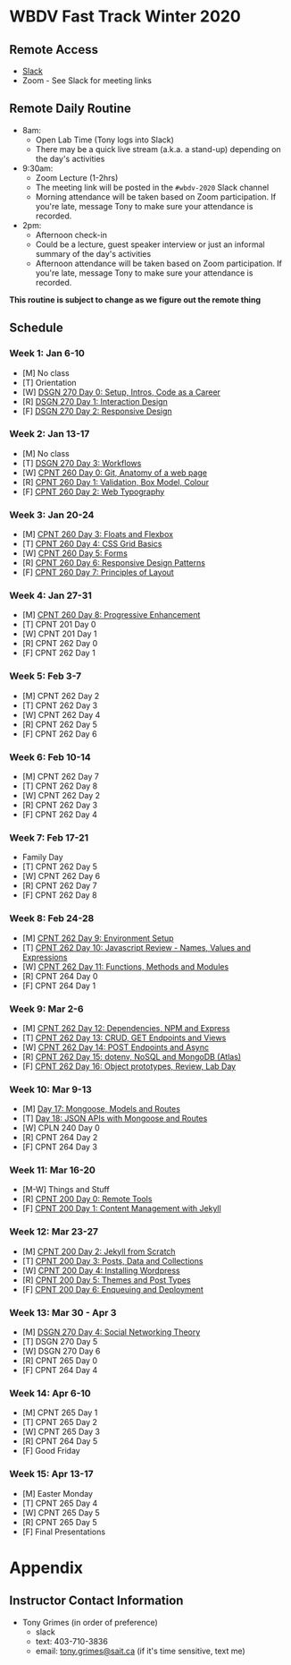 # WBDV Fast Track Winter 2020
## Remote Access
- [Slack](https://sait-wbdv.slack.com/)
- Zoom - See Slack for meeting links

## Remote Daily Routine
- 8am:
  - Open Lab Time (Tony logs into Slack)
  - There may be a quick live stream (a.k.a. a stand-up) depending on the day's activities
- 9:30am: 
  - Zoom Lecture (1-2hrs)
  - The meeting link will be posted in the `#wbdv-2020` Slack channel
  - Morning attendance will be taken based on Zoom participation. If you're late, message Tony to make sure your attendance is recorded.
- 2pm:
  - Afternoon check-in
  - Could be a lecture, guest speaker interview or just an informal summary of the day's activities
  - Afternoon attendance will be taken based on Zoom participation. If you're late, message Tony to make sure your attendance is recorded.

**This routine is subject to change as we figure out the remote thing**

## Schedule
### Week 1: Jan 6-10
- [M] No class
- [T] Orientation
- [W] [DSGN 270 Day 0: Setup, Intros, Code as a Career](materials/dsgn270/days/d00/README.md)
- [R] [DSGN 270 Day 1: Interaction Design](materials/dsgn270/days/d01/README.md)
- [F] [DSGN 270 Day 2: Responsive Design](materials/dsgn270/days/d02/README.md)

### Week 2: Jan 13-17
- [M] No class
- [T] [DSGN 270 Day 3: Workflows](materials/dsgn270/days/d03/README.md)
- [W] [CPNT 260 Day 0: Git, Anatomy of a web page](materials/cpnt260/days/d00/README.md)
- [R] [CPNT 260 Day 1: Validation, Box Model, Colour](materials/cpnt260/days/d01/README.md)
- [F] [CPNT 260 Day 2: Web Typography](materials/cpnt260/days/d02/README.md)

### Week 3: Jan 20-24
- [M] [CPNT 260 Day 3: Floats and Flexbox](materials/cpnt260/days/d03/README.md)
- [T] [CPNT 260 Day 4: CSS Grid Basics](materials/cpnt260/days/d04/README.md)
- [W] [CPNT 260 Day 5: Forms](materials/cpnt260/days/d05/README.md)
- [R] [CPNT 260 Day 6: Responsive Design Patterns](materials/cpnt260/days/d06/README.md)
- [F] [CPNT 260 Day 7: Principles of Layout](materials/cpnt260/days/d07/README.md)

### Week 4: Jan 27-31
- [M] [CPNT 260 Day 8: Progressive Enhancement](materials/cpnt260/days/d08/README.md)
- [T] CPNT 201 Day 0
- [W] CPNT 201 Day 1
- [R] CPNT 262 Day 0
- [F] CPNT 262 Day 1

### Week 5: Feb 3-7
- [M] CPNT 262 Day 2
- [T] CPNT 262 Day 3
- [W] CPNT 262 Day 4
- [R] CPNT 262 Day 5
- [F] CPNT 262 Day 6

### Week 6: Feb 10-14
- [M] CPNT 262 Day 7
- [T] CPNT 262 Day 8
- [W] CPNT 262 Day 2
- [R] CPNT 262 Day 3
- [F] CPNT 262 Day 4

### Week 7: Feb 17-21
- Family Day
- [T] CPNT 262 Day 5
- [W] CPNT 262 Day 6
- [R] CPNT 262 Day 7
- [F] CPNT 262 Day 8

### Week 8: Feb 24-28
- [M] [CPNT 262 Day 9: Environment Setup](materials/cpnt262/chapters/ch00/README.md)
- [T] [CPNT 262 Day 10: Javascript Review - Names, Values and Expressions](materials/cpnt262/chapters/ch01/README.md)
- [W] [CPNT 262 Day 11: Functions, Methods and Modules](materials/cpnt262/chapters/ch02/README.md)
- [R] CPNT 264 Day 0 
- [F] CPNT 264 Day 1

### Week 9: Mar 2-6
- [M] [CPNT 262 Day 12: Dependencies, NPM and Express](materials/cpnt262/chapters/ch03/README.md)
- [T] [CPNT 262 Day 13: CRUD, GET Endpoints and Views](materials/cpnt262/chapters/ch04/README.md)
- [W] [CPNT 262 Day 14: POST Endpoints and Async](materials/cpnt262/chapters/ch05/README.md)
- [R] [CPNT 262 Day 15: dotenv, NoSQL and MongoDB (Atlas)](materials/cpnt262/chapters/ch06/README.md)
- [F] [CPNT 262 Day 16: Object prototypes, Review, Lab Day](materials/cpnt262/chapters/ch07/README.md)

### Week 10: Mar 9-13
- [M] [Day 17: Mongoose, Models and Routes](materials/cpnt262/chapters/ch08/README.md)
- [T] [Day 18: JSON APIs with Mongoose and Routes](materials/cpnt262/chapters/ch09/README.md)
- [W] CPLN 240 Day 0
- [R] CPNT 264 Day 2
- [F] CPNT 264 Day 3
### Week 11: Mar 16-20
- [M-W] Things and Stuff
- [R] [CPNT 200 Day 0: Remote Tools](materials/cpnt200/chapters/ch00/README.md)
- [F] [CPNT 200 Day 1: Content Management with Jekyll](materials/cpnt200/chapters/ch01/README.md)

### Week 12: Mar 23-27
- [M] [CPNT 200 Day 2: Jekyll from Scratch](materials/cpnt200/chapters/ch02/README.md)
- [T] [CPNT 200 Day 3: Posts, Data and Collections](materials/cpnt200/chapters/ch03/README.md)
- [W] [CPNT 200 Day 4: Installing Wordpress](materials/cpnt200/chapters/ch04/README.md)
- [R] [CPNT 200 Day 5: Themes and Post Types](materials/cpnt200/chapters/ch05/README.md)
- [F] [CPNT 200 Day 6: Enqueuing and Deployment](materials/cpnt200/chapters/ch06/README.md)

### Week 13: Mar 30 - Apr 3
- [M] [DSGN 270 Day 4: Social Networking Theory](materials/dsgn270/social-media/chapters/ch00/README.md)
- [T] DSGN 270 Day 5
- [W] DSGN 270 Day 6
- [R] CPNT 265 Day 0
- [F] CPNT 264 Day 4

### Week 14: Apr 6-10
- [M] CPNT 265 Day 1
- [T] CPNT 265 Day 2
- [W] CPNT 265 Day 3
- [R] CPNT 264 Day 5
- [F] Good Friday

### Week 15: Apr 13-17
- [M] Easter Monday
- [T] CPNT 265 Day 4
- [W] CPNT 265 Day 5
- [R] CPNT 265 Day 5
- [F] Final Presentations

# Appendix
## Instructor Contact Information
- Tony Grimes (in order of preference)
  - slack
  - text: 403-710-3836
  - email: tony.grimes@sait.ca (if it's time sensitive, text me)
